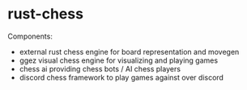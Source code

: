 # rust-chess


Components:
- external rust chess engine for board representation and movegen
- ggez visual chess engine for visualizing and playing games
- chess ai providing chess bots / AI chess players
- discord chess framework to play games against over discord
